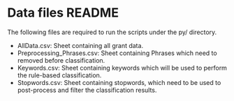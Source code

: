 # Data files README
The following files are required to run the scripts under the py/ directory.

- AllData.csv: Sheet containing all grant data.
- Preprocessing_Phrases.csv: Sheet containing Phrases which need to removed before classification.
- Keywords.csv: Sheet containing keywords which will be used to perform the rule-based classification.
- Stopwords.csv: Sheet containing stopwords, which need to be used to post-process and filter the classification results.
